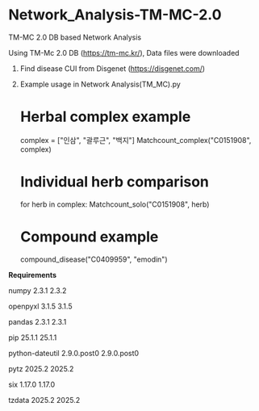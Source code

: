# Network_Analysis-TM-MC-2.0
TM-MC 2.0 DB based Network Analysis

Using TM-Mc 2.0 DB (https://tm-mc.kr/), Data files were downloaded 

1. Find disease CUI from Disgenet (https://disgenet.com/)

2. Example usage in Network Analysis(TM_MC).py
   
   # Herbal complex example
    complex = ["인삼", "괄루근", "백지"]
    Matchcount_complex("C0151908", complex)

    # Individual herb comparison
    for herb in complex:
        Matchcount_solo("C0151908", herb)

    # Compound example
    compound_disease("C0409959", "emodin")

**Requirements**

numpy	2.3.1	2.3.2

openpyxl	3.1.5	3.1.5

pandas	2.3.1	2.3.1

pip	25.1.1	25.1.1

python-dateutil	2.9.0.post0	2.9.0.post0

pytz	2025.2	2025.2

six	1.17.0	1.17.0

tzdata	2025.2	2025.2
